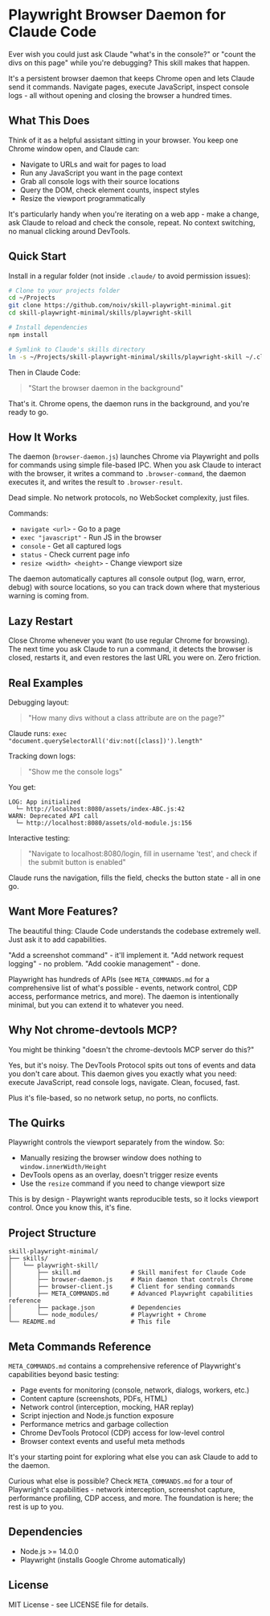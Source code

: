# Playwright Browser Daemon for Claude Code

Ever wish you could just ask Claude "what's in the console?" or "count the divs on this page" while you're debugging? This skill makes that happen.

It's a persistent browser daemon that keeps Chrome open and lets Claude send it commands. Navigate pages, execute JavaScript, inspect console logs - all without opening and closing the browser a hundred times.

## What This Does

Think of it as a helpful assistant sitting in your browser. You keep one Chrome window open, and Claude can:
- Navigate to URLs and wait for pages to load
- Run any JavaScript you want in the page context
- Grab all console logs with their source locations
- Query the DOM, check element counts, inspect styles
- Resize the viewport programmatically

It's particularly handy when you're iterating on a web app - make a change, ask Claude to reload and check the console, repeat. No context switching, no manual clicking around DevTools.

## Quick Start

Install in a regular folder (not inside `.claude/` to avoid permission issues):

```bash
# Clone to your projects folder
cd ~/Projects
git clone https://github.com/noiv/skill-playwright-minimal.git
cd skill-playwright-minimal/skills/playwright-skill

# Install dependencies
npm install

# Symlink to Claude's skills directory
ln -s ~/Projects/skill-playwright-minimal/skills/playwright-skill ~/.claude/skills/playwright-skill
```

Then in Claude Code:

> "Start the browser daemon in the background"

That's it. Chrome opens, the daemon runs in the background, and you're ready to go.

## How It Works

The daemon (`browser-daemon.js`) launches Chrome via Playwright and polls for commands using simple file-based IPC. When you ask Claude to interact with the browser, it writes a command to `.browser-command`, the daemon executes it, and writes the result to `.browser-result`.

Dead simple. No network protocols, no WebSocket complexity, just files.

Commands:
- `navigate <url>` - Go to a page
- `exec "javascript"` - Run JS in the browser
- `console` - Get all captured logs
- `status` - Check current page info
- `resize <width> <height>` - Change viewport size

The daemon automatically captures all console output (log, warn, error, debug) with source locations, so you can track down where that mysterious warning is coming from.

## Lazy Restart

Close Chrome whenever you want (to use regular Chrome for browsing). The next time you ask Claude to run a command, it detects the browser is closed, restarts it, and even restores the last URL you were on. Zero friction.

## Real Examples

Debugging layout:
> "How many divs without a class attribute are on the page?"

Claude runs: `exec "document.querySelectorAll('div:not([class])').length"`

Tracking down logs:
> "Show me the console logs"

You get:
```
LOG: App initialized
  └─ http://localhost:8080/assets/index-ABC.js:42
WARN: Deprecated API call
  └─ http://localhost:8080/assets/old-module.js:156
```

Interactive testing:
> "Navigate to localhost:8080/login, fill in username 'test', and check if the submit button is enabled"

Claude runs the navigation, fills the field, checks the button state - all in one go.

## Want More Features?

The beautiful thing: Claude Code understands the codebase extremely well. Just ask it to add capabilities.

"Add a screenshot command" - it'll implement it.
"Add network request logging" - no problem.
"Add cookie management" - done.

Playwright has hundreds of APIs (see `META_COMMANDS.md` for a comprehensive list of what's possible - events, network control, CDP access, performance metrics, and more). The daemon is intentionally minimal, but you can extend it to whatever you need.

## Why Not chrome-devtools MCP?

You might be thinking "doesn't the chrome-devtools MCP server do this?"

Yes, but it's noisy. The DevTools Protocol spits out tons of events and data you don't care about. This daemon gives you exactly what you need: execute JavaScript, read console logs, navigate. Clean, focused, fast.

Plus it's file-based, so no network setup, no ports, no conflicts.

## The Quirks

Playwright controls the viewport separately from the window. So:
- Manually resizing the browser window does nothing to `window.innerWidth/Height`
- DevTools opens as an overlay, doesn't trigger resize events
- Use the `resize` command if you need to change viewport size

This is by design - Playwright wants reproducible tests, so it locks viewport control. Once you know this, it's fine.

## Project Structure

```
skill-playwright-minimal/
├── skills/
│   └── playwright-skill/
│       ├── skill.md              # Skill manifest for Claude Code
│       ├── browser-daemon.js     # Main daemon that controls Chrome
│       ├── browser-client.js     # Client for sending commands
│       ├── META_COMMANDS.md      # Advanced Playwright capabilities reference
│       ├── package.json          # Dependencies
│       └── node_modules/         # Playwright + Chrome
└── README.md                     # This file
```

## Meta Commands Reference

`META_COMMANDS.md` contains a comprehensive reference of Playwright's capabilities beyond basic testing:
- Page events for monitoring (console, network, dialogs, workers, etc.)
- Content capture (screenshots, PDFs, HTML)
- Network control (interception, mocking, HAR replay)
- Script injection and Node.js function exposure
- Performance metrics and garbage collection
- Chrome DevTools Protocol (CDP) access for low-level control
- Browser context events and useful meta methods

It's your starting point for exploring what else you can ask Claude to add to the daemon.

Curious what else is possible? Check `META_COMMANDS.md` for a tour of Playwright's capabilities - network interception, screenshot capture, performance profiling, CDP access, and more. The foundation is here; the rest is up to you.

## Dependencies

- Node.js >= 14.0.0
- Playwright (installs Google Chrome automatically)

## License

MIT License - see LICENSE file for details.
